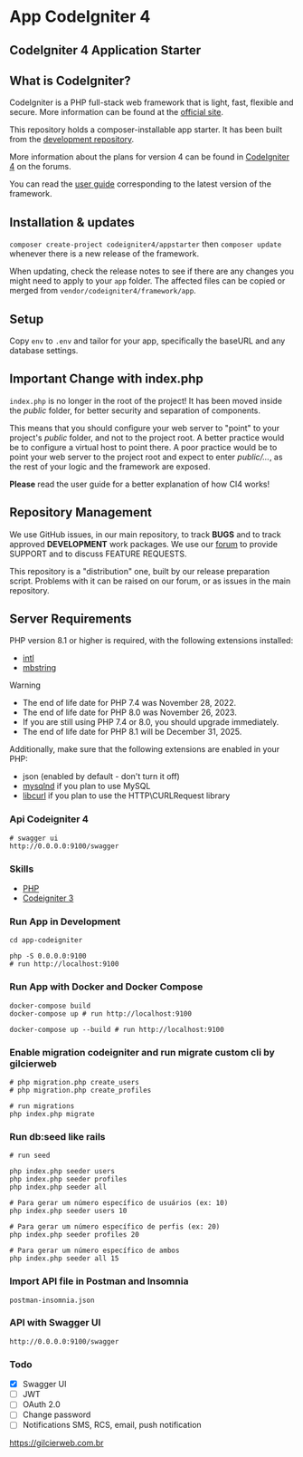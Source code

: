 # App CodeIgniter 4

## CodeIgniter 4 Application Starter

## What is CodeIgniter?

CodeIgniter is a PHP full-stack web framework that is light, fast, flexible and secure.
More information can be found at the [official site](https://codeigniter.com).

This repository holds a composer-installable app starter.
It has been built from the
[development repository](https://github.com/codeigniter4/CodeIgniter4).

More information about the plans for version 4 can be found in [CodeIgniter 4](https://forum.codeigniter.com/forumdisplay.php?fid=28) on the forums.

You can read the [user guide](https://codeigniter.com/user_guide/)
corresponding to the latest version of the framework.

## Installation & updates

`composer create-project codeigniter4/appstarter` then `composer update` whenever
there is a new release of the framework.

When updating, check the release notes to see if there are any changes you might need to apply
to your `app` folder. The affected files can be copied or merged from
`vendor/codeigniter4/framework/app`.

## Setup

Copy `env` to `.env` and tailor for your app, specifically the baseURL
and any database settings.

## Important Change with index.php

`index.php` is no longer in the root of the project! It has been moved inside the *public* folder,
for better security and separation of components.

This means that you should configure your web server to "point" to your project's *public* folder, and
not to the project root. A better practice would be to configure a virtual host to point there. A poor practice would be to point your web server to the project root and expect to enter *public/...*, as the rest of your logic and the
framework are exposed.

**Please** read the user guide for a better explanation of how CI4 works!

## Repository Management

We use GitHub issues, in our main repository, to track **BUGS** and to track approved **DEVELOPMENT** work packages.
We use our [forum](http://forum.codeigniter.com) to provide SUPPORT and to discuss
FEATURE REQUESTS.

This repository is a "distribution" one, built by our release preparation script.
Problems with it can be raised on our forum, or as issues in the main repository.

## Server Requirements

PHP version 8.1 or higher is required, with the following extensions installed:

- [intl](http://php.net/manual/en/intl.requirements.php)
- [mbstring](http://php.net/manual/en/mbstring.installation.php)

> [!WARNING]
> - The end of life date for PHP 7.4 was November 28, 2022.
> - The end of life date for PHP 8.0 was November 26, 2023.
> - If you are still using PHP 7.4 or 8.0, you should upgrade immediately.
> - The end of life date for PHP 8.1 will be December 31, 2025.

Additionally, make sure that the following extensions are enabled in your PHP:

- json (enabled by default - don't turn it off)
- [mysqlnd](http://php.net/manual/en/mysqlnd.install.php) if you plan to use MySQL
- [libcurl](http://php.net/manual/en/curl.requirements.php) if you plan to use the HTTP\CURLRequest library

### Api Codeigniter 4

```shell
# swagger ui
http://0.0.0.0:9100/swagger
```

### Skills
- [PHP](https://www.php.net/)
- [Codeigniter 3](https://codeigniter.com/)

### Run App in Development
```shell
cd app-codeigniter

php -S 0.0.0.0:9100
# run http://localhost:9100

```

### Run App with Docker and Docker Compose

```shell
docker-compose build
docker-compose up # run http://localhost:9100
 
docker-compose up --build # run http://localhost:9100
```

### Enable migration codeigniter and run migrate custom cli by gilcierweb 

```shell
# php migration.php create_users
# php migration.php create_profiles

# run migrations
php index.php migrate

```

### Run db:seed like rails

```shell
# run seed

php index.php seeder users
php index.php seeder profiles
php index.php seeder all

# Para gerar um número específico de usuários (ex: 10)
php index.php seeder users 10

# Para gerar um número específico de perfis (ex: 20)
php index.php seeder profiles 20

# Para gerar um número específico de ambos
php index.php seeder all 15

```

### Import API file in Postman and Insomnia
```text
postman-insomnia.json
```
### API with Swagger UI
```text
http://0.0.0.0:9100/swagger
```

### Todo

* [X] Swagger UI
* [ ] JWT
* [ ] OAuth 2.0
* [ ] Change password
* [ ] Notifications SMS, RCS, email, push notification

https://gilcierweb.com.br
